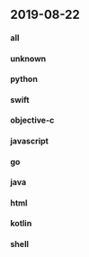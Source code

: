 ## 2019-08-22

#### all

#### unknown

#### python

#### swift

#### objective-c

#### javascript

#### go

#### java

#### html

#### kotlin

#### shell
